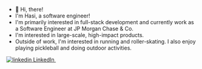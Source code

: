 - 👋 Hi, there!
- I'm Hasi, a software engineer!
- I'm primarily interested in full-stack development and currently work as a Software Engineer at JP Morgan Chase & Co.
- I'm interested in large-scale, high-impact products.
- Outside of work, I'm interested in running and roller-skating. I also enjoy playing pickleball and doing outdoor activities.
<p>
  <a href="https://www.linkedin.com/in/haseebailham" rel="nofollow noreferrer">
    <img src="https://i.sstatic.net/gVE0j.png" alt="linkedin"> LinkedIn
  </a> &nbsp; 
</p>
<!---
haseebailham/haseebailham is a ✨ special ✨ repository because its `README.md` (this file) appears on your GitHub profile.
You can click the Preview link to take a look at your changes.
--->
